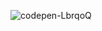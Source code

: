 ![codepen-LbrqoQ](https://github.com/JMBoulos12/threejs/assets/65892342/41d8192c-faef-4fa5-8bc4-5130bf45ccf6)
